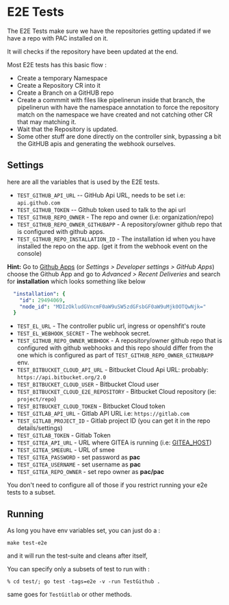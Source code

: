 # E2E Tests

The E2E Tests make sure we have the repositories getting updated if we have a repo with PAC installed on it.

It will checks if the repository have been updated at the end.

Most E2E tests has this basic flow :

- Create a temporary Namespace
- Create a Repository CR into it
- Create a Branch on a GitHUB repo
- Create a commmit with files like pipelinerun inside that branch, the pipelinerun with have the namespace annotation to
  force the repository match on the namespace we have created and not catching other CR that may matching it.
- Wait that the Repository is updated.
- Some other stuff are done directly on the controller sink, bypassing a bit the GitHUB apis and generating the
  webhook ourselves.

## Settings

here are all the variables that is used by the E2E tests.

- `TEST_GITHUB_API_URL` -- GitHub Api URL, needs to be set i.e: `api.github.com`
- `TEST_GITHUB_TOKEN` -- Github token used to talk to the api url
- `TEST_GITHUB_REPO_OWNER` - The repo and owner (i.e: organization/repo)
- `TEST_GITHUB_REPO_OWNER_GITHUBAPP` - A repository/owner github repo that is configured with github apps.
- `TEST_GITHUB_REPO_INSTALLATION_ID` - The installation id when you have installed the repo on the app. (get it from the
  webhook event on the console)
  
**Hint:** Go to [Github Apps](https://github.com/settings/apps) (or *Settings > Developer settings > GitHub Apps*) choose the Github App and go to *Advanced > Recent Deliveries*
and search for **installation** which looks something like below

  ```yaml
    "installation": {
      "id": 29494069,
      "node_id": "MDIzOkludGVncmF0aW9uSW5zdGFsbGF0aW9uMjk0OTQwNjk="
    }
  ```

- `TEST_EL_URL` - The controller public url, ingress or openshfit's route
- `TEST_EL_WEBHOOK_SECRET` - The webhook secret.
- `TEST_GITHUB_REPO_OWNER_WEBHOOK` - A repository/owner github repo that is configured with github webhooks and
this repo should differ from the one which is configured as part of `TEST_GITHUB_REPO_OWNER_GITHUBAPP` env.
- `TEST_BITBUCKET_CLOUD_API_URL` - Bitbucket Cloud Api URL: probably: `https://api.bitbucket.org/2.0`
- `TEST_BITBUCKET_CLOUD_USER` - Bitbucket Cloud user
- `TEST_BITBUCKET_CLOUD_E2E_REPOSITORY` - Bitbucket Cloud repository (ie: `project/repo`)
- `TEST_BITBUCKET_CLOUD_TOKEN` - Bitbucket Cloud token
- `TEST_GITLAB_API_URL` - Gitlab API URL i.e: `https://gitlab.com`
- `TEST_GITLAB_PROJECT_ID` - Gitlab project ID (you can get it in the repo details/settings)
- `TEST_GITLAB_TOKEN` - Gitlab Token
- `TEST_GITEA_API_URL` - URL where GITEA is running (i.e: [GITEA_HOST](http://localhost:3000))
- `TEST_GITEA_SMEEURL` - URL of smee
- `TEST_GITEA_PASSWORD` - set password as **pac**
- `TEST_GITEA_USERNAME` - set username as **pac**
- `TEST_GITEA_REPO_OWNER` - set repo owner as **pac/pac**

You don't need to configure all of those if you restrict running your e2e tests to a subset.

## Running

As long you have env variables set, you can just do a :

`make test-e2e`

and it will run the test-suite and cleans after itself,

You can specify only a subsets of test to run with :

```shell
% cd test/; go test -tags=e2e -v -run TestGithub .
```

same goes for `TestGitlab` or other methods.
